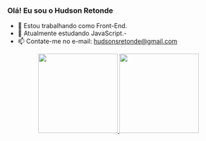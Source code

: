 ### Olá! Eu sou o Hudson Retonde
- 🔭 Estou trabalhando como Front-End.
- 🌱 Atualmente estudando JavaScript.-
- 📫 Contate-me no e-mail: hudsonsretonde@gmail.com

<div align="center">
  <a href="https://github.com/HudsonRetonde">
  <img height="180em" src="https://github-readme-stats.vercel.app/api?username=HudsonRetonde&show_icons=true&theme=dracula&include_all_commits=true&count_private=true"/>
  <img height="180em" src="https://github-readme-stats.vercel.app/api/top-langs/?username=HudsonRetonde&layout=compact&langs_count=7&theme=dracula"/>
</div>

